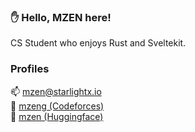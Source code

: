 ### ✋ Hello, MZEN here!

CS Student who enjoys Rust and Sveltekit.

### Profiles
📫 mzen@starlightx.io\
🏁 [mzeng (Codeforces)](https://codeforces.com/profile/mzeng)\
🤗 [mzen (Huggingface)](https://huggingface.co/mzen)
